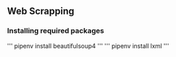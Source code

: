 ## Web Scrapping

### Installing required packages

''' pipenv install beautifulsoup4
'''
''' pipenv install lxml '''
